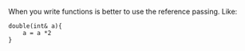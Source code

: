When you write functions is better to use the reference passing. Like:
```
double(int& a){
	a = a *2
}
```

